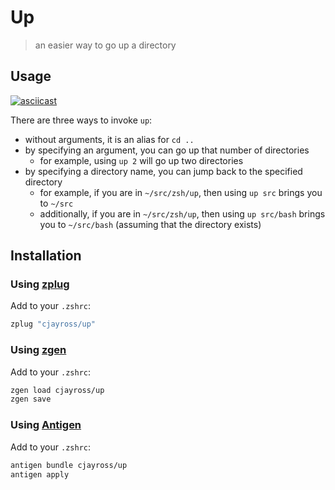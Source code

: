 # Up
> an easier way to go up a directory

## Usage
[![asciicast](https://asciinema.org/a/ywaGKlMRHD2QySmL5CdisSwks.svg)](https://asciinema.org/a/ywaGKlMRHD2QySmL5CdisSwks)

There are three ways to invoke `up`:
+ without arguments, it is an alias for `cd ..`
+ by specifying an argument, you can go up that number of directories
    - for example, using `up 2` will go up two directories
+ by specifying a directory name, you can jump back to the specified directory
    - for example, if you are in `~/src/zsh/up`, then using `up src` brings you
      to `~/src`
    - additionally, if you are in `~/src/zsh/up`, then using `up src/bash`
      brings you to `~/src/bash` (assuming that the directory exists)

## Installation
### Using [zplug](https://github.com/zplug/zplug)
Add to your `.zshrc`:
```bash
zplug "cjayross/up"
```
### Using [zgen](https://github.com/tarjoilija/zgen)
Add to your `.zshrc`:
```bash
zgen load cjayross/up
zgen save
```

### Using [Antigen](https://github.com/zsh-users/antigen)
Add to your `.zshrc`:
```bash
antigen bundle cjayross/up
antigen apply
```
